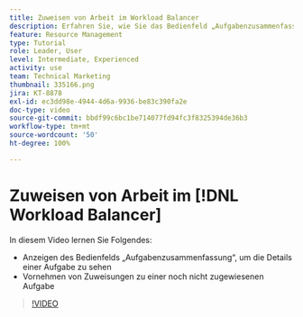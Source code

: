 ```yaml
---
title: Zuweisen von Arbeit im Workload Balancer
description: Erfahren Sie, wie Sie das Bedienfeld „Aufgabenzusammenfassung“ anzeigen und Zuweisungen zu einer noch nicht zugewiesenen Aufgabe vornehmen können.
feature: Resource Management
type: Tutorial
role: Leader, User
level: Intermediate, Experienced
activity: use
team: Technical Marketing
thumbnail: 335166.png
jira: KT-8878
exl-id: ec3dd98e-4944-4d6a-9936-be83c390fa2e
doc-type: video
source-git-commit: bbdf99c6bc1be714077fd94fc3f8325394de36b3
workflow-type: tm+mt
source-wordcount: '50'
ht-degree: 100%

---
```


# Zuweisen von Arbeit im [!DNL Workload Balancer]

In diesem Video lernen Sie Folgendes:

* Anzeigen des Bedienfelds „Aufgabenzusammenfassung“, um die Details einer Aufgabe zu sehen
* Vornehmen von Zuweisungen zu einer noch nicht zugewiesenen Aufgabe


>[!VIDEO](https://video.tv.adobe.com/v/335166/?quality=12&learn=on&enablevpops=1)
